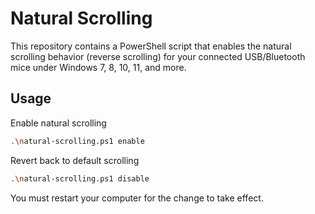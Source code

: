 # Natural Scrolling

This repository contains a PowerShell script that enables the natural scrolling behavior (reverse scrolling) for your connected USB/Bluetooth mice under Windows 7, 8, 10, 11, and more.

## Usage

Enable natural scrolling

```sh
.\natural-scrolling.ps1 enable
```

Revert back to default scrolling

```sh
.\natural-scrolling.ps1 disable
```

You must restart your computer for the change to take effect.
